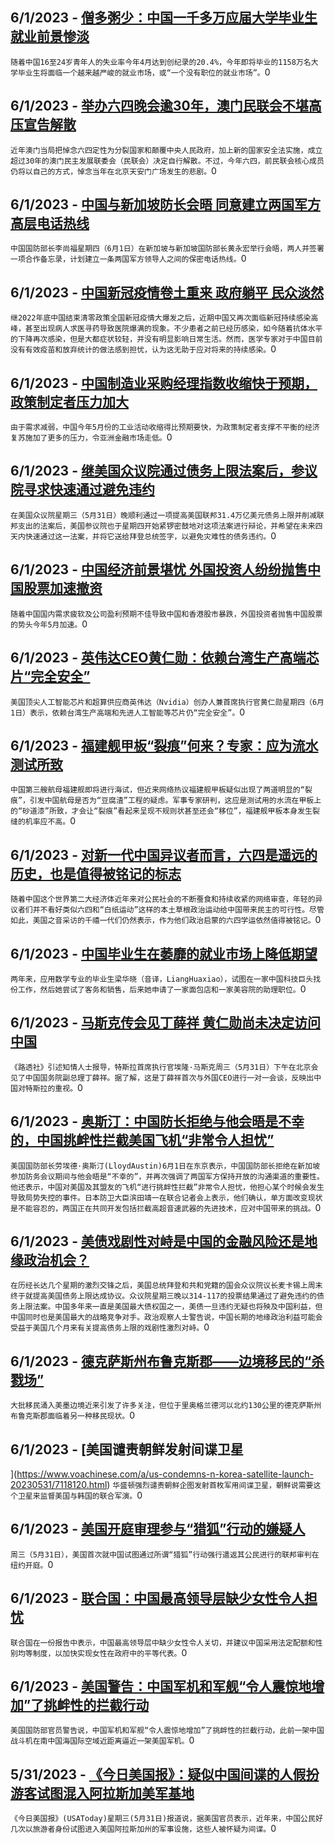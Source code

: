 
  ## 6/1/2023 - [僧多粥少：中国一千多万应届大学毕业生就业前景惨淡](https://www.voachinese.com/a/china-s-11-6m-graduates-face-a-jobs-market-with-no-jobs-20230601/7118431.html)
 ```随着中国16至24岁青年人的失业率今年4月达到创纪录的20.4%，今年即将毕业的1158万名大学毕业生将面临一个越来越严峻的就业市场，或“一个没有职位的就业市场”。```0
  ## 6/1/2023 - [举办六四晚会逾30年，澳门民联会不堪高压宣告解散](https://www.voachinese.com/a/macau-s-tiananmen-massacre-group-disbands-for-fear-of-new-law-20230601/7118877.html)
 ```近年澳门当局把悼念六四定性为分裂国家和颠覆中央人民政府，加上新的国家安全法实施，成立超过30年的澳门民主发展联委会（民联会）决定自行解散。不过，今年六四，前民联会核心成员仍将以自己的方式，悼念当年在北京天安门广场发生的悲剧。```0
  ## 6/1/2023 - [中国与新加坡防长会晤 同意建立两国军方高层电话热线](https://www.voachinese.com/a/china-and-key-us-partner-singapore-agree-to-top-level-defense-hotline-060123/7118801.html)
 ```中国国防部长李尚福星期四（6月1日）在新加坡与新加坡国防部长黄永宏举行会晤，两人并签署一项合作备忘录，计划建立一条两国军方领导人之间的保密电话热线。```0
  ## 6/1/2023 - [中国新冠疫情卷土重来 政府躺平 民众淡然](https://www.voachinese.com/a/china-is-bracing-for-a-massive-new-wave-of-covid-cases-20230601/7118745.html)
 ```继2022年底中国结束清零政策全国新冠疫情大爆发之后，近期中国又再次面临新冠持续感染高峰，甚至出现病人求医寻药导致医院爆满的现象。不少患者之前已经历感染，如今随着抗体水平的下降再次感染，但是大都症状较轻，并没有明显影响日常生活。然而，医学专家对于中国目前没有有效疫苗和放弃统计的做法感到担忧，认为这无助于应对将来的持续感染。```0
  ## 6/1/2023 - [中国制造业采购经理指数收缩快于预期，政策制定者压力加大](https://www.voachinese.com/a/china-s-factory-activity-falls-faster-than-expected-as-recovery-stumbles-20230601/7118390.html)
 ```由于需求减弱，中国今年5月份的工业活动收缩得比预期要快，为政策制定者支撑不平衡的经济复苏施加了更多的压力，令亚洲金融市场走低。```0
  ## 6/1/2023 - [继美国众议院通过债务上限法案后，参议院寻求快速通过避免违约](https://www.voachinese.com/a/us-senate-aims-for-quick-passage-of-debt-ceiling-bill-to-avoid-default-060123/7118634.html)
 ```在美国众议院星期三（5月31日）晚顺利通过一项提高美国联邦31.4万亿美元债务上限并削减联邦支出的法案后，美国参议院也于星期四开始紧锣密鼓地对这项法案进行辩论，并希望在未来四天内快速通过这一法案，并将它送给拜登总统签字，以避免灾难性的债务违约。```0
  ## 6/1/2023 - [中国经济前景堪忧 外国投资人纷纷抛售中国股票加速撤资](https://www.voachinese.com/a/foreigners-pull-more-money-out-of-china-in-may-20230601/7118368.html)
 ```随着中国国内需求疲软及公司盈利预期不佳导致中国和香港股市暴跌，外国投资者抛售中国股票的势头今年5月加速。```0
  ## 6/1/2023 - [英伟达CEO黄仁勋：依赖台湾生产高端芯片“完全安全”](https://www.voachinese.com/a/nvidia-ceo-feels-safe-relying-on-taiwan-for-chips-20230601/7118361.html)
 ```美国顶尖人工智能芯片和超算供应商英伟达（Nvidia）创办人兼首席执行官黄仁勋星期四（6月1日）表示，依赖台湾生产高端和先进人工智能等芯片仍“完全安全”。```0
  ## 6/1/2023 - [福建舰甲板“裂痕”何来？专家：应为流水测试所致](https://www.voachinese.com/a/why-are-there-cracks-on-the-deck-of-china-s-fujian-ship-20230601/7118441.html)
 ```中国第三艘航母福建舰即将进行海试，但近来网络热议福建舰甲板疑似出现了两道明显的“裂痕”，引发中国航母是否为“豆腐渣”工程的疑虑。军事专家研判，这应是测试用的水流在甲板上的“砂道漆”所致，才会让“裂痕”看起来呈现不规则状甚至还会“移位”，福建舰甲板本身发生裂缝的机率应不高。```0
  ## 6/1/2023 - [对新一代中国异议者而言，六四是遥远的历史，也是值得被铭记的标志](https://www.voachinese.com/a/june-4-young-chinese-20230531/7117687.html)
 ```随着中国这个世界第二大经济体近年来对公民社会的不断蚕食和持续收紧的网络审查，年轻的异议者们并不看好类似六四和“白纸运动”这样的本土草根政治运动给中国带来民主的可行性。尽管如此，美国之音采访的千禧一代们仍然表示，作为他们政治启蒙的六四学运依然值得被铭记。```0
  ## 6/1/2023 - [中国毕业生在萎靡的就业市场上降低期望](https://www.voachinese.com/a/chinese-graduates-lower-their-ambitions-in-moribund-jobs-market-20230601/7118266.html)
 ```两年来，应用数学专业的毕业生梁华晓（音译，LiangHuaxiao），试图在一家中国科技巨头找份工作，然后她尝试了客务和销售，后来她申请了一家面包店和一家美容院的助理职位。```0
  ## 6/1/2023 - [马斯克传会见丁薛祥 黄仁勋尚未决定访问中国](https://www.voachinese.com/a/elon-musk-met-with-chinese-vice-pm-ding-20230601/7118251.html)
 ```《路透社》引述知情人士报导，特斯拉首席执行官埃隆·马斯克周三（5月31日）下午在北京会见了中国国务院副总理丁薛祥。据了解，这是丁薛祥首次与外国CEO进行一对一会谈，反映出中国对特斯拉的重视。```0
  ## 6/1/2023 - [奥斯汀：中国防长拒绝与他会晤是不幸的，中国挑衅性拦截美国飞机“非常令人担忧”](https://www.voachinese.com/a/us-japan-alliance-china-north-korea-russia-hypersonic-20230601/7118185.html)
 ```美国国防部长劳埃德·奥斯汀(LloydAustin)6月1日在东京表示，中国国防部长拒绝在新加坡参加防务会议期间与他会晤是“不幸的”，并再次强调了两国军方保持开放的沟通渠道的重要性。他还表示，中国对美国及其盟友的飞机“进行挑衅性拦截”非常令人担忧，他担心某个时候会发生导致局势失控的事件。日本防卫大臣滨田靖一在联合记者会上表示，他们确认，单方面改变现状是不能容忍的，两国正在共同开发包括拦截高超音速武器的先进技术，应对中国带来的挑战。```0
  ## 6/1/2023 - [美债戏剧性对峙是中国的金融风险还是地缘政治机会？](https://www.voachinese.com/a/us-debt-ceiling-fight-could-benefit-china-20230531/7118089.html)
 ```在历经长达几个星期的激烈交锋之后，美国总统拜登和共和党籍的国会众议院议长麦卡锡上周末终于就提高美国债务上限达成协议。众议院星期三晚以314-117的投票结果通过了避免违约的债务上限法案。中国多年来一直是美国最大债权国之一，美债一旦违约无疑也将殃及中国利益，但中国同时也是美国最大的战略竞争对手。政治观察人士警告说，中国长期的地缘政治利益可能会受益于美国几个月来有关提高债务上限的戏剧性激烈对峙。```0
  ## 6/1/2023 - [德克萨斯州布鲁克斯郡——边境移民的“杀戮场”](https://www.voachinese.com/a/texas-county-s-heat-brushy-terrain-deadly-to-border-crossing-migrants-20230531/7118118.html)
 ```大批移民涌入美墨边境近来引发了许多关注，但位于里奥格兰德河以北约130公里的德克萨斯州布鲁克斯郡面临着另一种移民现状。```0
  ## 6/1/2023 - [美国谴责朝鲜发射间谍卫星
 
](https://www.voachinese.com/a/us-condemns-n-korea-satellite-launch-20230531/7118120.html)
 ```华盛顿强烈谴责朝鲜企图发射首枚军用间谍卫星，朝鲜说需要这个卫星来监督美国与韩国的联合军演。```0
  ## 6/1/2023 - [美国开庭审理参与“猎狐”行动的嫌疑人](https://www.voachinese.com/a/us-trial-opens-over-alleged-forced-repatriation-of-chinese-abroad-20230531/7118112.html)
 ```周三（5月31日），美国首次就中国试图通过所谓“猎狐”行动强行遣返其公民进行的联邦审判在纽约开庭。```0
  ## 6/1/2023 - [联合国：中国最高领导层缺少女性令人担忧](https://www.voachinese.com/a/un-says-concerned-about-lack-of-women-in-china-s-top-government-20230531/7117724.html)
 ```联合国在一份报告中表示，中国最高领导层中缺少女性令人关切，并建议中国采用法定配额和性别均等制度，以加快实现女性在政府中的平等代表。```0
  ## 6/1/2023 - [美国警告：中国军机和军舰“令人震惊地增加”了挑衅性的拦截行动](https://www.voachinese.com/a/us-warns-alarming-increase-in-aggressive-chinese-intercepts-20230531/7117610.html)
 ```美国国防部官员警告说，中国军机和军舰“令人震惊地增加”了挑衅性的拦截行动，此前一架中国战斗机在南中国海国际空域近距离逼近一架美国军机。```0
  ## 5/31/2023 - [《今日美国报》：疑似中国间谍的人假扮游客试图混入阿拉斯加美军基地](https://www.voachinese.com/a/us-china-alaska-suspected-spies-20230531/7117708.html)
 ```《今日美国报》(USAToday)星期三(5月31日)报道说，据美国官员表示，近年来，中国公民好几次以旅游者身份试图进入美国阿拉斯加州的军事设施，这些人被怀疑为间谍。```0